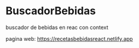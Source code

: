 # BuscadorBebidas
buscador de bebidas en reac con context

pagina web: https://recetasbebidasreact.netlify.app
